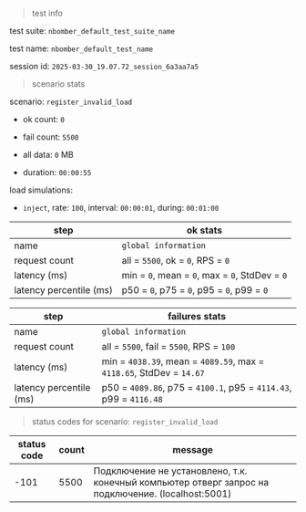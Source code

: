 > test info



test suite: `nbomber_default_test_suite_name`

test name: `nbomber_default_test_name`

session id: `2025-03-30_19.07.72_session_6a3aa7a5`

> scenario stats



scenario: `register_invalid_load`

  - ok count: `0`

  - fail count: `5500`

  - all data: `0` MB

  - duration: `00:00:55`

load simulations:

  - `inject`, rate: `100`, interval: `00:00:01`, during: `00:01:00`

|step|ok stats|
|---|---|
|name|`global information`|
|request count|all = `5500`, ok = `0`, RPS = `0`|
|latency (ms)|min = `0`, mean = `0`, max = `0`, StdDev = `0`|
|latency percentile (ms)|p50 = `0`, p75 = `0`, p95 = `0`, p99 = `0`|


|step|failures stats|
|---|---|
|name|`global information`|
|request count|all = `5500`, fail = `5500`, RPS = `100`|
|latency (ms)|min = `4038.39`, mean = `4089.59`, max = `4118.65`, StdDev = `14.67`|
|latency percentile (ms)|p50 = `4089.86`, p75 = `4100.1`, p95 = `4114.43`, p99 = `4116.48`|


> status codes for scenario: `register_invalid_load`



|status code|count|message|
|---|---|---|
|-101|5500|Подключение не установлено, т.к. конечный компьютер отверг запрос на подключение. (localhost:5001)|


